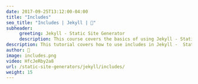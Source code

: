 ```yaml
---
date: 2017-09-25T13:12:00-04:00
title: "Includes"
seo_title: "Includes | Jekyll | 🦒"
subheader:
     greeting: Jekyll - Static Site Generator
     description: This course covers the basics of using Jekyll - Static Site Generator. Work your way through the videos/articles and I'll teach you everything you need to know to create a professional and scalable website or blog!
description: This tutorial covers how to use includes in Jekyll -  Static Site Generator.
author: 🦒
image: includes.png
video: HfcJeRby2a8
url: /static-site-generators/jekyll/includes/
weight: 15
---
```

